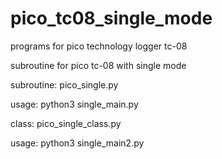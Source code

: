 # pico_tc08_single_mode

programs for pico technology logger tc-08

subroutine for pico tc-08 with single mode

subroutine: pico_single.py

usage: python3 single_main.py

class: pico_single_class.py

usage: python3 single_main2.py

